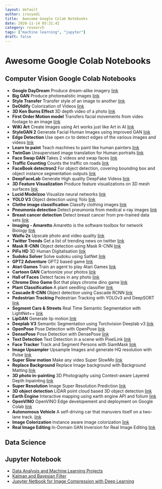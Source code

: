 ```yaml
---
layout: default
author: irosyadi
title:  Awesome Google Colab Notebooks
date: 2020-11-14 05:31:42
category: research
tags: ["machine learning", "jupyter"]
draft: false
---
```


# Awesome Google Colab Notebooks

## Computer Vision Google Colab Notebooks

- **Google DayDream** Produce dream-alike imagery [link](https://colab.research.google.com/github/tensorflow/docs/blob/master/site/en/tutorials/generative/deepdream.ipynb) 
- **Big GAN** Produce photorealistic images [link](https://colab.research.google.com/github/tensorflow/hub/blob/master/examples/colab/biggan_generation_with_tf_hub.ipynb) 
- **Style Transfer** Transfer style of an image to another [link](https://colab.research.google.com/github/tensorflow/lucid/blob/master/notebooks/differentiable-parameterizations/style_transfer_2d.ipynb) 
- **DeOldify** Colorization of Videos [link](https://colab.research.google.com/github/jantic/DeOldify/blob/master/VideoColorizerColab.ipynb) 
- **3D Ken Burns Effect** 3D depth video of a photo [link](https://colab.research.google.com/drive/1hxx4iSuAOyeI2gCL54vQkpEuBVrIv1hY) 
- **First Order Motion model** Transfers facial movements from video footage to an image [link](https://colab.research.google.com/github/AliaksandrSiarohin/first-order-model/blob/master/demo.ipynb#scrollTo=UCMFMJV7K-ag) 
- **WiKi Art** Create Images using Art works just like Art in AI [link](https://colab.research.google.com/github/Norod/my-colab-experiments/blob/master/WikiArt_Example_Generation_By_Peter_Baylies.ipynb) 
- **StyleGAN 2** Generate Facial Human Images using improved GAN [link](https://colab.research.google.com/drive/1ShgW6wohEFQtqs_znMna3dzrcVoABKIH) 
- **Edge Detection** Use open cv to detect edges of the various images and videos [link](https://colab.research.google.com/drive/10ZIvyVgDjGlWd09LJZzwboQs-4RPlCut) 
- **Learn to paint** Teach machines to paint like human painters [link](https://colab.research.google.com/github/mrm8488/shared_colab_notebooks/blob/master/custom_learningtopaint.ipynb) 
- **TwinGan** Unsupervised image translation for Human portraits [link](https://colab.research.google.com/github/mrm8488/shared_colab_notebooks/blob/master/TWINGAN_manu.ipynb) 
- **Face Swap GAN** Takes 2 videos and swap faces [link](https://colab.research.google.com/github/shaoanlu/faceswap-GAN/blob/master/colab_demo/faceswap-GAN_colab_demo.ipynb#scrollTo=MiOo3478pJg9) 
- **Traffic Counting** Counts the traffic on roads [link](https://colab.research.google.com/drive/12N4m_RYKqrpozRzh9qe7nQE_sIqQH9U8) 
- **FaceBook detectron2** For object detection, covering bounding box and object instance segmentation outputs [link](https://colab.research.google.com/drive/16jcaJoc6bCFAQ96jDe2HwtXj7BMD_-m5) 
- **DeepFaceLab** Generate High quality DeepFake Videos [link](https://colab.research.google.com/github/chervonij/DFL-Colab/blob/master/DFL_Colab_1-0.ipynb) 
- **3D Feature Visualization** Produce feature visualizations on 3D mesh surfaces [link](https://colab.research.google.com/github/tensorflow/lucid/blob/master/notebooks/differentiable-parameterizations/texture_synth_3d.ipynb) 
- **Lucid Modelzoo** Visualize neural networks [link](https://colab.research.google.com/github/tensorflow/lucid/blob/master/notebooks/modelzoo.ipynb) 
- **YOLO V3** Object detection using Yolo [link](https://colab.research.google.com/drive/1lTGZsfMaGUpBG4inDIQwIJVW476ibXk_) 
- **Clothe image classification** Classify clothing images [link](https://colab.research.google.com/github/tensorflow/docs/blob/master/site/en/tutorials/keras/classification.ipynb#scrollTo=FbVhjPpzn6BM) 
- **Pneumonia detection** Detect pneumonia from medical x-ray images [link](https://colab.research.google.com/github/mdai/ml-lessons/blob/master/lesson3-rsna-pneumonia-detection-kaggle.ipynb) 
- **Breast cancer detection** Detect breast cancer from pre-trained data sets [link](https://colab.research.google.com/drive/12DKmhi5z5Qx84iJQ8FTq5hHsG5UUHUcG) 
- **Imaging - Amaretto** Amaretto is the software toolbox for network Biology [link](https://colab.research.google.com/drive/14u1KZJ3Gf-9qjDycyBKzBiN5VzzOa2xU) 
- **Waifu 2x** Upscale photo and video quality [link](https://github.com/mphirke/Google-Colab-waifu2x-chainer) 
- **Twitter Trends** Get a list of trending news on twitter [link](https://colab.research.google.com/drive/1WIcVZgbrU0DYOQqaxuaCLKY6CoLBV18O#scrollTo=xNdTFUOmBWM0) 
- **Mask R-CNN** Object detection using Mask R-CNN [link](https://colab.research.google.com/github/tensorflow/tpu/blob/master/models/official/mask_rcnn/mask_rcnn_demo.ipynb) 
- **PiFu HD** 3D Human Digitalisation [link](https://colab.research.google.com/drive/1GFSsqP2BWz4gtq0e-nki00ZHSirXwFyY) 
- **Sudoku Solver** Solve sudoku using SatNet [link](https://colab.research.google.com/drive/1dRfepPLEE8N6BBZhXz8bbLDcPnRKaOcJ) 
- **GPT2 Adventure** GPT2 based game [link](https://colab.research.google.com/drive/1khUaPex-gyk1wXXLuqcopiWmHmcKl4UP#scrollTo=H7LoMj4GA4n_) 
- **Atari Games** Train an agent to play Atari Games [link](https://colab.research.google.com/drive/1iYK11yDzOOqnrXi1Sfjm1iekZr4cxLaN#scrollTo=hyyN-2qyK_T2) 
- **Cartoon GAN** Cartoonize your photos [link](https://colab.research.google.com/github/TobiasSunderdiek/cartoon-gan/blob/master/CartoonGAN.ipynb) 
- **Hall of Faces** Detect faces in any photo [link](https://colab.research.google.com/drive/1lJWquGmKoMm68qNuwjSnfMjjIi-UTzI1) 
- **Chrome Dino Game** Bot that plays chrome dino game [link](https://github.com/SaralTayal123/ChromeDinoAI/blob/master/DinoAI.ipynb) 
- **Plant Classification** A plant seedling classifier [link](https://colab.research.google.com/drive/1y0pgDW_0r4tPSk6URgWc3UekejIKBxDd) 
- **Cascade R-CNN** Object detection using Cascade RCNN [link](https://colab.research.google.com/github/tugstugi/dl-colab-notebooks/blob/master/notebooks/Open_MMLab_Detection_Toolbox_Cascade_RCNN.ipynb) 
- **Pedestrian Tracking** Pedestrian Tracking with YOLOv3 and DeepSORT [link](https://colab.research.google.com/github/tugstugi/dl-colab-notebooks/blob/master/notebooks/DeepSORT_YOLOv3.ipynb) 
- **Segment Cars & Streets** Real Time Semantic Segmentation with LightNet++ [link](https://colab.research.google.com/github/tugstugi/dl-colab-notebooks/blob/master/notebooks/LightNetPlusPlus.ipynb) 
- **LipGAN** Generate lip motion [link](https://colab.research.google.com/github/tugstugi/dl-colab-notebooks/blob/master/notebooks/LipGAN.ipynb) 
- **Deeplab V3** Semantic Segmentation using Torchvision Deeplab v3 [link](https://colab.research.google.com/github/tugstugi/dl-colab-notebooks/blob/master/notebooks/TorchvisionDeepLabV3.ipynb) 
- **OpenPose** Pose Detection with OpenPose [link](https://colab.research.google.com/github/tugstugi/dl-colab-notebooks/blob/master/notebooks/OpenPose.ipynb) 
- **DensePose** Pose Detection with DensePose [link](https://colab.research.google.com/github/tugstugi/dl-colab-notebooks/blob/master/notebooks/DensePose.ipynb) 
- **Text Detection** Text Detection in a scene with PixelLink [link](https://colab.research.google.com/github/tugstugi/dl-colab-notebooks/blob/master/notebooks/PixelLink.ipynb) 
- **Face Tracker** Track and Segment Persons with SiamMask [link](https://colab.research.google.com/github/tugstugi/dl-colab-notebooks/blob/master/notebooks/SiamMask.ipynb) 
- **Image Upsampler** Upsample Images and generate HQ resolution with Pulse [link](https://colab.research.google.com/github/ctawong/PULSE_from_image_url/blob/master/PULSE_URL.ipynb) 
- **Super Slow motion** Make any video Super SlowMo [link](https://colab.research.google.com/github/tugstugi/dl-colab-notebooks/blob/master/notebooks/SuperSloMo.ipynb) 
- **Replace Background** Replace Image background with Background Matting [link](https://colab.research.google.com/gist/andreyryabtsev/243aa3eefa6e06891dda7b1583d1d08f/backmatting.ipynb) 
- **3D photo in-painting** 3D Photography using Context-aware Layered Depth Inpainting [link](https://colab.research.google.com/drive/1706ToQrkIZshRSJSHvZ1RuCiM__YX3Bz) 
- **Super Resolution** Image Super Resolution Prediction [link](https://colab.research.google.com/github/tugstugi/dl-colab-notebooks/blob/master/notebooks/ISR_Prediction_Tutorial.ipynb) 
- **3D object detection** LiDAR point cloud based 3D object detection [link](https://github.com/gkadusumilli/Voxelnet/blob/master/VoxelNet_data_creation.ipynb) 
- **Earth Engine** Interactive mapping using earth engine API and folium [link](https://colab.research.google.com/github/giswqs/qgis-earthengine-examples/blob/master/Folium/ee-api-folium-setup.ipynb) 
- **OpenVINO** OpenVINO Edge developement and deployment on Google Colab [link](https://github.com/alihussainia/openvino-colab/blob/master/demo.ipynb) 
- **Autonomous Vehicle** A self-driving car that manuvers itself on a two-lane track. [link](https://github.com/amanbasu/Autonomous-Car-Prototype/blob/master/Review.ipynb) 
- **Image Colorization** Instance aware image colorization [link](https://colab.research.google.com/github/ericsujw/InstColorization/blob/master/InstColorization.ipynb) 
- **Real Image Editing** In-Domain GAN Inversion for Real Image Editing [link](https://colab.research.google.com/github/genforce/idinvert_pytorch/blob/master/docs/Idinvert.ipynb)


## Data Science
## Jupyter Notebook
- [Data Analysis and Machine Learning Projects](https://github.com/rhiever/Data-Analysis-and-Machine-Learning-Projects)
- [Kalman and Bayesian Filter](https://github.com/rlabbe/Kalman-and-Bayesian-Filters-in-Python)
- [Jupyter Netbook for Image Compression with Deep Learning](https://colab.research.google.com/github/Justin-Tan/high-fidelity-generative-compression/blob/master/assets/HiFIC_torch_colab_demo.ipynb)
